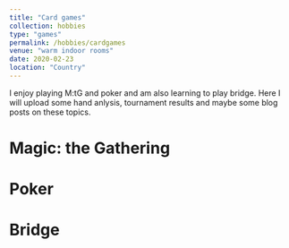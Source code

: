 ```yaml
---
title: "Card games"
collection: hobbies
type: "games"
permalink: /hobbies/cardgames
venue: "warm indoor rooms"
date: 2020-02-23
location: "Country"
---
```


I enjoy playing M:tG and poker and am also learning to play bridge. Here I will upload some hand anlysis, tournament results and maybe some blog posts on these topics. 

Magic: the Gathering
======

Poker
======

Bridge
======
